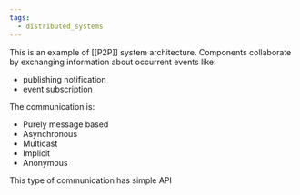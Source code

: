 ```yaml
---
tags:
  - distributed_systems
---
```

This is an example of [[P2P]] system architecture.
Components collaborate by exchanging information about occurrent events like:
- publishing notification
- event subscription

The communication is:
- Purely message based
- Asynchronous
- Multicast
- Implicit
- Anonymous

This type of communication has simple API
